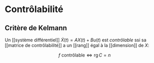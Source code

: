 
# Contrôlabilité

## Critère de Kelmann
Un [[système différentiel]] $\dot X(t) = AX(t) + Bu(t)$ est *contrôlable* ssi sa [[matrice de contrôlabilité]] a un [[rang]] égal à la [[dimension]] de $X$:



$$
f \text{ contrôlable} \iff \operatorname{rg} C = n
$$